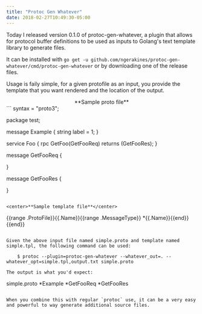```yaml
---
title: "Protoc Gen Whatever"
date: 2018-02-27T10:49:30-05:00
---
```


Today I released version 0.1.0 of protoc-gen-whatever, a plugin that allows for protocol buffer definitions to be used as inputs to Golang's text template library to generate files.

It can be installed with `go get -u github.com/ngerakines/protoc-gen-whatever/cmd/protoc-gen-whatever` or by downloading one of the release files.

Usage is faily simple, for a given protofile as an input, you provide the template that you want rendered and the location of the output.

<center>**Sample proto file**</center>
```
syntax = "proto3";

package test;

message Example {
    string label = 1;
}

service Foo {
    rpc GetFoo(GetFooReq) returns (GetFooRes);
}

message GetFooReq {

}

message GetFooRes {

}
```

<center>**Sample template file**</center>
```
{{range .ProtoFile}}{{.Name}}{{range .MessageType}}
*{{.Name}}{{end}}{{end}}
```

Given the above input file named simple.proto and template named simple.tpl, the following command can be used:

    $ protoc --plugin=protoc-gen-whatever --whatever_out=. --whatever_opt=simple.tpl,output.txt simple.proto

The output is what you'd expect:

```
simple.proto
*Example
*GetFooReq
*GetFooRes
```

When you combine this with regular `protoc` use, it can be a very easy and powerful to way generate additional source files.